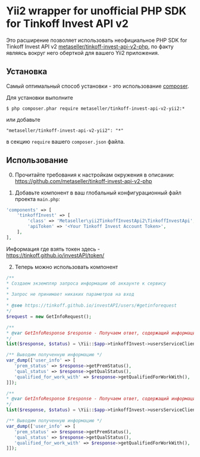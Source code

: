 Yii2 wrapper for unofficial PHP SDK for Tinkoff Invest API v2
================

Это расширение позволяет использовать неофициальное PHP SDK for Tinkoff Invest API v2 [metaseller/tinkoff-invest-api-v2-php](https://packagist.org/packages/metaseller/tinkoff-invest-api-v2-php), по факту являясь вокруг него оберткой для вашего Yii2 приложения.

Установка
------------
Самый оптимальный способ установки - это использование [composer](http://getcomposer.org/download/).

Для установки выполните
 ```
 $ php composer.phar require metaseller/tinkoff-invest-api-v2-yii2:*
 ```
или добавьте
 ```
 "metaseller/tinkoff-invest-api-v2-yii2": "*"
 ```
в секцию `require` вашего `composer.json` файла.


Использование
-----
0. Прочитайте требования к настройкам окружения в описании: https://github.com/metaseller/tinkoff-invest-api-v2-php


1. Добавьте компонент в ваш глобальный конфигурационный файл проекта `main.php`:
 ```php
 'components' => [
     'tinkoffInvest' => [
         'class' => 'Metaseller\yii2TinkoffInvestApi2\TinkoffInvestApi',
         'apiToken' => '<Your Tinkoff Invest Account Token>',
     ],
 ],
 ```

Информация где взять токен здесь - https://tinkoff.github.io/investAPI/token/ 

2. Теперь можно использовать компонент
 ```php
/**
 * Создаем экземпляр запроса информации об аккаунте к сервису
 *
 * Запрос не принимает никаких параметров на вход
 *
 * @see https://tinkoff.github.io/investAPI/users/#getinforequest
 */
$request = new GetInfoRequest();

/**
 * @var GetInfoResponse $response - Получаем ответ, содержащий информацию о пользователе
 */
list($response, $status) = \Yii::$app->tinkoffInvest->usersServiceClient->GetInfo($request)->wait();

/** Выводим полученную информацию */
var_dump(['user_info' => [
    'prem_status' => $response->getPremStatus(),
    'qual_status' => $response->getQualStatus(),
    'qualified_for_work_with' => $response->getQualifiedForWorkWith(),
]]);

/**
 * @var GetInfoResponse $response - Получаем ответ, содержащий информацию о пользователе
 */
list($response, $status) = \Yii::$app->tinkoffInvest->usersServiceClient->GetInfo($request)->wait();

/** Выводим полученную информацию */
var_dump(['user_info' => [
    'prem_status' => $response->getPremStatus(),
    'qual_status' => $response->getQualStatus(),
    'qualified_for_work_with' => $response->getQualifiedForWorkWith(),
]]);
 ```
